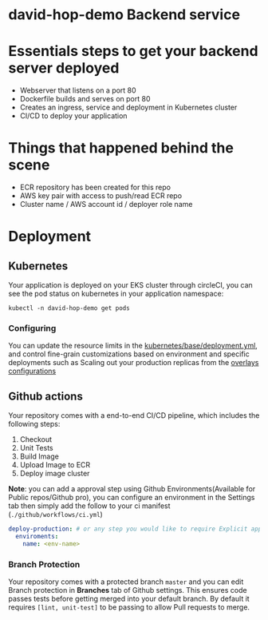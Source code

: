 #  david-hop-demo Backend service

# Essentials steps to get your backend server deployed
- Webserver that listens on a port 80
- Dockerfile builds and serves on port 80
- Creates an ingress, service and deployment in Kubernetes cluster
- CI/CD to deploy your application

# Things that happened behind the scene
- ECR repository has been created for this repo
- AWS key pair with access to push/read ECR repo
- Cluster name / AWS account id / deployer role name

# Deployment
## Kubernetes
Your application is deployed on your EKS cluster through circleCI, you can see the pod status on kubernetes in your application namespace:
```
kubectl -n david-hop-demo get pods
```
### Configuring
You can update the resource limits in the [kubernetes/base/deployment.yml][base-deployment], and control fine-grain customizations based on environment and specific deployments such as Scaling out your production replicas from the [overlays configurations][env-prod]

## Github actions
Your repository comes with a end-to-end CI/CD pipeline, which includes the following steps:
1. Checkout
2. Unit Tests
3. Build Image
4. Upload Image to ECR
4. Deploy image cluster

**Note**: you can add a approval step using Github Environments(Available for Public repos/Github pro), you can configure an environment in the Settings tab then simply add the follow to your ci manifest (`./github/workflows/ci.yml`)
```yml
deploy-production: # or any step you would like to require Explicit approval
  enviroments:
    name: <env-name>
```
### Branch Protection
Your repository comes with a protected branch `master` and you can edit Branch protection in **Branches** tab of Github settings. This ensures code passes tests before getting merged into your default branch.
By default it requires `[lint, unit-test]` to be passing to allow Pull requests to merge.


<!-- Links -->
[base-cronjob]: ./kubernetes/base/cronjob.yml
[base-deployment]: ./kubernetes/base/deployment.yml
[base-deployment-secret]: ./kubernetes/base/deployment.yml#L49-58
[env-prod]: ./kubernetes/overlays/production/deployment.yml
[circleci-details]: ./.circleci/README.md
